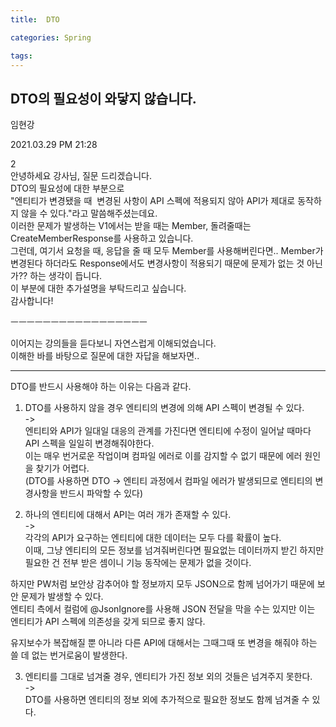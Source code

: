 ```yaml
---
title:  DTO

categories: Spring

tags: 
---
```


  
  
## DTO의 필요성이 와닿지 않습니다.  
임현강  
  
2021.03.29 PM 21:28  
  
  
2  
안녕하세요 강사님, 질문 드리겠습니다.  
DTO의 필요성에 대한 부분으로  
"엔티티가 변경됐을 때  변경된 사항이 API 스펙에 적용되지 않아 API가 제대로 동작하지 않을 수 있다."라고 말씀해주셨는데요.  
이러한 문제가 발생하는 V1에서는 받을 때는 Member, 돌려줄때는 CreateMemberResponse를 사용하고 있습니다.  
그런데, 여기서 요청을 때, 응답을 줄 때 모두 Member를 사용해버린다면.. Member가 변경된다 하더라도 Response에서도 변경사항이 적용되기 때문에 문제가 없는 것 아닌가?? 하는 생각이 듭니다.  
이 부분에 대한 추가설명을 부탁드리고 싶습니다.  
감사합니다!  
  
ㅡㅡㅡㅡㅡㅡㅡㅡㅡㅡㅡㅡㅡㅡㅡㅡㅡ  
  
  
이어지는 강의들을 듣다보니 자연스럽게 이해되었습니다.  
이해한 바를 바탕으로 질문에 대한 자답을 해보자면..  
  
- - - -  
DTO를 반드시 사용해야 하는 이유는 다음과 같다.  
  
  
  
1. DTO를 사용하지 않을 경우 엔티티의 변경에 의해 API 스펙이 변경될 수 있다.  
->  
엔티티와 API가 일대일 대응의 관계를 가진다면 엔티티에 수정이 일어날 때마다 API 스펙을 일일히 변경해줘야한다.  
이는 매우 번거로운 작업이며 컴파일 에러로 이를 감지할 수 없기 때문에 에러 원인을 찾기가 어렵다.  
(DTO를 사용하면 DTO -> 엔티티 과정에서 컴파일 에러가 발생되므로 엔티티의 변경사항을 반드시 파악할 수 있다)  
  
  
  
2. 하나의 엔티티에 대해서 API는 여러 개가 존재할 수 있다.  
->  
각각의 API가 요구하는 엔티티에 대한 데이터는 모두 다를 확률이 높다.  
이때, 그냥 엔티티의 모든 정보를 넘겨줘버린다면 필요없는 데이터까지 받긴 하지만 필요한 건 전부 받은 셈이니 기능 동작에는 문제가 없을 것이다.  
  
하지만 PW처럼 보안상 감추어야 할 정보까지 모두 JSON으로 함께 넘어가기 때문에 보안 문제가 발생할 수 있다.  
엔티티 측에서 컬럼에 @JsonIgnore를 사용해 JSON 전달을 막을 수는 있지만 이는 엔티티가 API 스펙에 의존성을 갖게 되므로 좋지 않다.  
  
유지보수가 복잡해질 뿐 아니라 다른 API에 대해서는 그때그때 또 변경을 해줘야 하는 쓸 데 없는 번거로움이 발생한다.  
  
  
  
3. 엔티티를 그대로 넘겨줄 경우, 엔티티가 가진 정보 외의 것들은 넘겨주지 못한다.  
->  
DTO를 사용하면 엔티티의 정보 외에 추가적으로 필요한 정보도 함께 넘겨줄 수 있다.  
